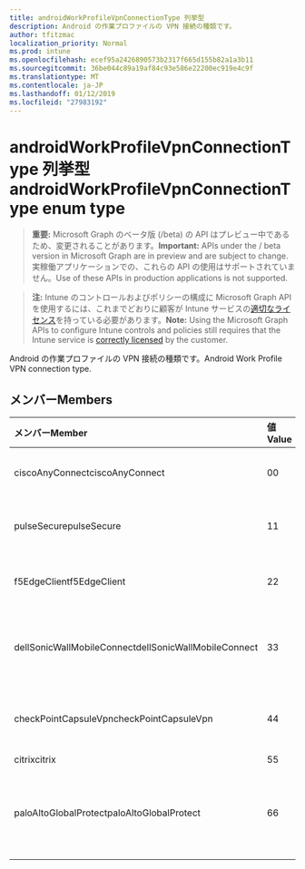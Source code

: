```yaml
---
title: androidWorkProfileVpnConnectionType 列挙型
description: Android の作業プロファイルの VPN 接続の種類です。
author: tfitzmac
localization_priority: Normal
ms.prod: intune
ms.openlocfilehash: ecef95a2426890573b2317f665d155b82a1a3b11
ms.sourcegitcommit: 36be044c89a19af84c93e586e22200ec919e4c9f
ms.translationtype: MT
ms.contentlocale: ja-JP
ms.lasthandoff: 01/12/2019
ms.locfileid: "27983192"
---
```

# <a name="androidworkprofilevpnconnectiontype-enum-type"></a><span data-ttu-id="15ea6-103">androidWorkProfileVpnConnectionType 列挙型</span><span class="sxs-lookup"><span data-stu-id="15ea6-103">androidWorkProfileVpnConnectionType enum type</span></span>

> <span data-ttu-id="15ea6-104">**重要:** Microsoft Graph のベータ版 (/beta) の API はプレビュー中であるため、変更されることがあります。</span><span class="sxs-lookup"><span data-stu-id="15ea6-104">**Important:** APIs under the / beta version in Microsoft Graph are in preview and are subject to change.</span></span> <span data-ttu-id="15ea6-105">実稼働アプリケーションでの、これらの API の使用はサポートされていません。</span><span class="sxs-lookup"><span data-stu-id="15ea6-105">Use of these APIs in production applications is not supported.</span></span>

> <span data-ttu-id="15ea6-106">**注:** Intune のコントロールおよびポリシーの構成に Microsoft Graph API を使用するには、これまでどおりに顧客が Intune サービスの[適切なライセンス](https://go.microsoft.com/fwlink/?linkid=839381)を持っている必要があります。</span><span class="sxs-lookup"><span data-stu-id="15ea6-106">**Note:** Using the Microsoft Graph APIs to configure Intune controls and policies still requires that the Intune service is [correctly licensed](https://go.microsoft.com/fwlink/?linkid=839381) by the customer.</span></span>

<span data-ttu-id="15ea6-107">Android の作業プロファイルの VPN 接続の種類です。</span><span class="sxs-lookup"><span data-stu-id="15ea6-107">Android Work Profile VPN connection type.</span></span>
## <a name="members"></a><span data-ttu-id="15ea6-108">メンバー</span><span class="sxs-lookup"><span data-stu-id="15ea6-108">Members</span></span>
|<span data-ttu-id="15ea6-109">メンバー</span><span class="sxs-lookup"><span data-stu-id="15ea6-109">Member</span></span>|<span data-ttu-id="15ea6-110">値</span><span class="sxs-lookup"><span data-stu-id="15ea6-110">Value</span></span>|<span data-ttu-id="15ea6-111">説明</span><span class="sxs-lookup"><span data-stu-id="15ea6-111">Description</span></span>|
|:---|:---|:---|
|<span data-ttu-id="15ea6-112">ciscoAnyConnect</span><span class="sxs-lookup"><span data-stu-id="15ea6-112">ciscoAnyConnect</span></span>|<span data-ttu-id="15ea6-113">0</span><span class="sxs-lookup"><span data-stu-id="15ea6-113">0</span></span>|<span data-ttu-id="15ea6-114">Cisco AnyConnect。</span><span class="sxs-lookup"><span data-stu-id="15ea6-114">Cisco AnyConnect.</span></span>|
|<span data-ttu-id="15ea6-115">pulseSecure</span><span class="sxs-lookup"><span data-stu-id="15ea6-115">pulseSecure</span></span>|<span data-ttu-id="15ea6-116">1</span><span class="sxs-lookup"><span data-stu-id="15ea6-116">1</span></span>|<span data-ttu-id="15ea6-117">パルスをセキュリティで保護します。</span><span class="sxs-lookup"><span data-stu-id="15ea6-117">Pulse Secure.</span></span>|
|<span data-ttu-id="15ea6-118">f5EdgeClient</span><span class="sxs-lookup"><span data-stu-id="15ea6-118">f5EdgeClient</span></span>|<span data-ttu-id="15ea6-119">2</span><span class="sxs-lookup"><span data-stu-id="15ea6-119">2</span></span>|<span data-ttu-id="15ea6-120">F5 キーを押してエッジのクライアントです。</span><span class="sxs-lookup"><span data-stu-id="15ea6-120">F5 Edge Client.</span></span>|
|<span data-ttu-id="15ea6-121">dellSonicWallMobileConnect</span><span class="sxs-lookup"><span data-stu-id="15ea6-121">dellSonicWallMobileConnect</span></span>|<span data-ttu-id="15ea6-122">3</span><span class="sxs-lookup"><span data-stu-id="15ea6-122">3</span></span>|<span data-ttu-id="15ea6-123">Dell SonicWALL モバイル接続します。</span><span class="sxs-lookup"><span data-stu-id="15ea6-123">Dell SonicWALL Mobile Connection.</span></span>|
|<span data-ttu-id="15ea6-124">checkPointCapsuleVpn</span><span class="sxs-lookup"><span data-stu-id="15ea6-124">checkPointCapsuleVpn</span></span>|<span data-ttu-id="15ea6-125">4</span><span class="sxs-lookup"><span data-stu-id="15ea6-125">4</span></span>|<span data-ttu-id="15ea6-126">ポイント カプセル VPN を確認してください。</span><span class="sxs-lookup"><span data-stu-id="15ea6-126">Check Point Capsule VPN.</span></span>|
|<span data-ttu-id="15ea6-127">citrix</span><span class="sxs-lookup"><span data-stu-id="15ea6-127">citrix</span></span>|<span data-ttu-id="15ea6-128">5</span><span class="sxs-lookup"><span data-stu-id="15ea6-128">5</span></span>|<span data-ttu-id="15ea6-129">Citrix</span><span class="sxs-lookup"><span data-stu-id="15ea6-129">Citrix</span></span>|
|<span data-ttu-id="15ea6-130">paloAltoGlobalProtect</span><span class="sxs-lookup"><span data-stu-id="15ea6-130">paloAltoGlobalProtect</span></span>|<span data-ttu-id="15ea6-131">6</span><span class="sxs-lookup"><span data-stu-id="15ea6-131">6</span></span>|<span data-ttu-id="15ea6-132">パロアルトの Alto ネットワーク GlobalProtect。</span><span class="sxs-lookup"><span data-stu-id="15ea6-132">Palo Alto Networks GlobalProtect.</span></span>|





